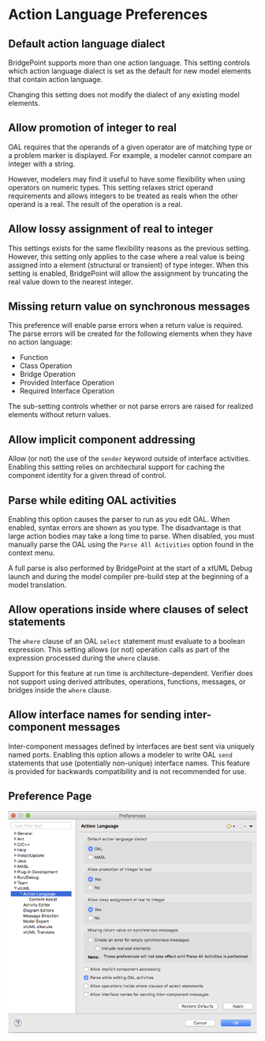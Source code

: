Action Language Preferences
========================

## Default action language dialect

BridgePoint supports more than one action language.  This setting controls which
action language dialect is set as the default for new model elements that contain 
action language.   

Changing this setting does not modify the dialect of any existing model elements.  

## Allow promotion of integer to real

OAL requires that the operands of a given operator are of matching type or a problem
marker is displayed.  For example, a modeler cannot compare an integer with a 
string.  

However, modelers may find it useful to have some flexibility when using operators
on numeric types.  This setting relaxes strict operand requirements and allows 
integers to be treated as reals when the other operand is a real. The result of 
the operation is a real.   

## Allow lossy assignment of real to integer

This settings exists for the same flexibility reasons as the previous setting. However,
this setting only applies to the case where a real value is being assigned into 
a element (structural or transient) of type integer.  When this setting is enabled,
BridgePoint will allow the assignment by truncating the real value down to the 
nearest integer.  

## Missing return value on synchronous messages

This preference will enable parse errors when a return value is required.  The parse
errors will be created for the following elements when they have no action language:  

* Function
* Class Operation
* Bridge Operation
* Provided Interface Operation
* Required Interface Operation  

The sub-setting controls whether or not parse errors are raised for realized elements
without return values.  

## Allow implicit component addressing

Allow (or not) the use of the `sender` keyword outside of interface activities. Enabling
this setting relies on architectural support for caching the component identity
for a given thread of control.

## Parse while editing OAL activities

Enabling this option causes the parser to run as you edit OAL.  When enabled, 
syntax errors are shown as you type.  The disadvantage is that large action bodies
may take a long time to parse.  When disabled, you must manually parse the OAL 
using the `Parse All Activities` option found in the context menu.  

A full parse is also performed by BridgePoint at the start of a xtUML Debug
launch and during the model compiler pre-build step at the beginning of a model
translation.   

## Allow operations inside where clauses of select statements  

The `where` clause of an OAL `select` statement must evaluate to a boolean 
expression.  This setting allows (or not) operation calls as part of the expression
processed during the `where` clause.   

Support for this feature at run time is architecture-dependent. Verifier does 
not support using derived attributes, operations, functions, messages, or bridges
inside the `where` clause.  
 
## Allow interface names for sending inter-component messages  

Inter-component messages defined by interfaces are best sent via uniquely named 
ports.  Enabling this option allows a modeler to write OAL `send` statements that
use (potentially non-unique) interface names.  This feature is provided for 
backwards compatibility and is not recommended for use.  

## Preference Page
![Action Language Preferences](ActionLanguage.png)    
